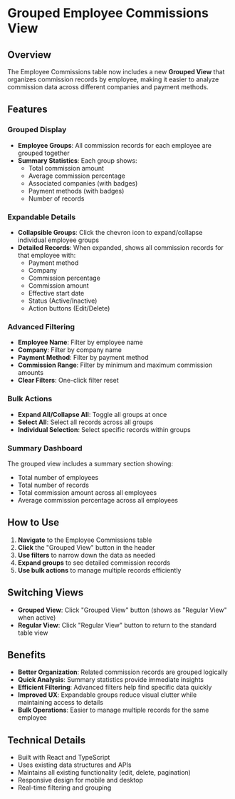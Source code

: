 # Grouped Employee Commissions View

## Overview

The Employee Commissions table now includes a new **Grouped View** that organizes commission records by employee, making it easier to analyze commission data across different companies and payment methods.

## Features

### Grouped Display
- **Employee Groups**: All commission records for each employee are grouped together
- **Summary Statistics**: Each group shows:
  - Total commission amount
  - Average commission percentage
  - Associated companies (with badges)
  - Payment methods (with badges)
  - Number of records

### Expandable Details
- **Collapsible Groups**: Click the chevron icon to expand/collapse individual employee groups
- **Detailed Records**: When expanded, shows all commission records for that employee with:
  - Payment method
  - Company
  - Commission percentage
  - Commission amount
  - Effective start date
  - Status (Active/Inactive)
  - Action buttons (Edit/Delete)

### Advanced Filtering
- **Employee Name**: Filter by employee name
- **Company**: Filter by company name
- **Payment Method**: Filter by payment method
- **Commission Range**: Filter by minimum and maximum commission amounts
- **Clear Filters**: One-click filter reset

### Bulk Actions
- **Expand All/Collapse All**: Toggle all groups at once
- **Select All**: Select all records across all groups
- **Individual Selection**: Select specific records within groups

### Summary Dashboard
The grouped view includes a summary section showing:
- Total number of employees
- Total number of records
- Total commission amount across all employees
- Average commission percentage across all employees

## How to Use

1. **Navigate** to the Employee Commissions table
2. **Click** the "Grouped View" button in the header
3. **Use filters** to narrow down the data as needed
4. **Expand groups** to see detailed commission records
5. **Use bulk actions** to manage multiple records efficiently

## Switching Views

- **Grouped View**: Click "Grouped View" button (shows as "Regular View" when active)
- **Regular View**: Click "Regular View" button to return to the standard table view

## Benefits

- **Better Organization**: Related commission records are grouped logically
- **Quick Analysis**: Summary statistics provide immediate insights
- **Efficient Filtering**: Advanced filters help find specific data quickly
- **Improved UX**: Expandable groups reduce visual clutter while maintaining access to details
- **Bulk Operations**: Easier to manage multiple records for the same employee

## Technical Details

- Built with React and TypeScript
- Uses existing data structures and APIs
- Maintains all existing functionality (edit, delete, pagination)
- Responsive design for mobile and desktop
- Real-time filtering and grouping
